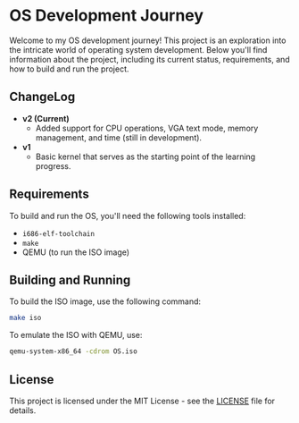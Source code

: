 # OS Development Journey

Welcome to my OS development journey! This project is an exploration into the intricate world of operating system development. Below you'll find information about the project, including its current status, requirements, and how to build and run the project.

## ChangeLog

- **v2 (Current)**
  - Added support for CPU operations, VGA text mode, memory management, and time (still in development).
- **v1**
  - Basic kernel that serves as the starting point of the learning progress.

## Requirements

To build and run the OS, you'll need the following tools installed:

- `i686-elf-toolchain`
- `make`
- QEMU (to run the ISO image)

## Building and Running

To build the ISO image, use the following command:
```bash
make iso
```

To emulate the ISO with QEMU, use:
```bash
qemu-system-x86_64 -cdrom OS.iso
```

## License

This project is licensed under the MIT License - see the [LICENSE](LICENSE) file for details.
